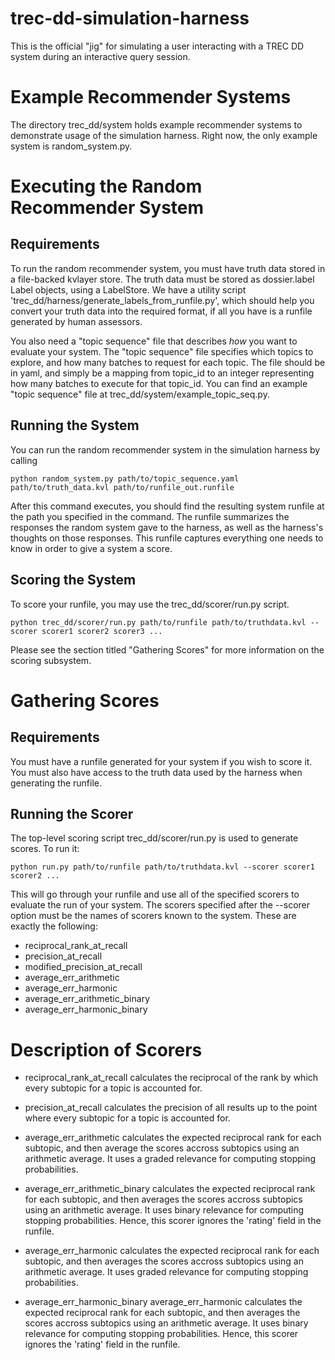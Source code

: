 # trec-dd-simulation-harness

This is the official "jig" for simulating a user interacting with a TREC DD system during an interactive query session.

# Example Recommender Systems

The directory trec\_dd/system holds example recommender systems to demonstrate usage
of the simulation harness. Right now, the only example system is
random_system.py.

# Executing the Random Recommender System

## Requirements

To run the random recommender system, you must have truth data stored
in a file-backed kvlayer store. The truth data must be stored as
dossier.label Label objects, using a LabelStore. We have a utility
script 'trec\_dd/harness/generate\_labels\_from\_runfile.py', which should
help you convert your truth data into the required format, if all you
have is a runfile generated by human assessors.

You also need a "topic sequence" file that describes *how* you want to
evaluate your system. The "topic sequence" file specifies which topics
to explore, and how many batches to request for each topic. The file
should be in yaml, and simply be a mapping from topic\_id to an
integer representing how many batches to execute for that
topic\_id. You can find an example "topic sequence" file at
trec_dd/system/example\_topic\_seq.py.

## Running the System

You can run the random recommender system in the simulation harness by
calling

    python random_system.py path/to/topic_sequence.yaml path/to/truth_data.kvl path/to/runfile_out.runfile

After this command executes, you should find the resulting system
runfile at the path you specified in the command. The runfile summarizes
the responses the random system gave to the harness, as well as the harness's
thoughts on those responses. This runfile captures everything one needs to
know in order to give a system a score.

## Scoring the System

To score your runfile, you may use the trec_dd/scorer/run.py script.

    python trec_dd/scorer/run.py path/to/runfile path/to/truthdata.kvl --scorer scorer1 scorer2 scorer3 ...

Please see the section titled "Gathering Scores" for more information on the scoring
subsystem.

# Gathering Scores

## Requirements

You must have a runfile generated for your system if you wish to score
it. You must also have access to the truth data used by the harness
when generating the runfile.

## Running the Scorer

The top-level scoring script trec\_dd/scorer/run.py is used to generate
scores. To run it:

    python run.py path/to/runfile path/to/truthdata.kvl --scorer scorer1 scorer2 ...

This will go through your runfile and use all of the specified scorers to
evaluate the run of your system. The scorers specified after the --scorer
option must be the names of scorers known to the system. These are
exactly the following:

 * reciprocal\_rank\_at\_recall
 * precision\_at\_recall
 * modified\_precision\_at\_recall
 * average\_err\_arithmetic
 * average\_err\_harmonic
 * average\_err\_arithmetic\_binary
 * average\_err\_harmonic\_binary

# Description of Scorers

 * reciprocal\_rank\_at\_recall calculates the reciprocal of the rank by which
 every subtopic for a topic is accounted for.

 * precision\_at\_recall calculates the precision of all results up to the point
 where every subtopic for a topic is accounted for.

 * average\_err\_arithmetic calculates the expected reciprocal rank
 for each subtopic, and then average the scores accross subtopics
 using an arithmetic average. It uses a graded relevance for computing
 stopping probabilities.

 * average\_err\_arithmetic\_binary calculates the expected reciprocal
 rank for each subtopic, and then averages the scores accross
 subtopics using an arithmetic average. It uses binary relevance for
 computing stopping probabilities. Hence, this scorer ignores the
 'rating' field in the runfile.

 * average\_err\_harmonic calculates the expected reciprocal rank for
 each subtopic, and then averages the scores accross subtopics using
 an arithmetic average. It uses graded relevance for computing
 stopping probabilities.

 * average\_err\_harmonic\_binary average\_err\_harmonic calculates the expected reciprocal rank for
 each subtopic, and then averages the scores accross subtopics using
 an arithmetic average. It uses binary relevance for computing stopping probabilities. Hence,
 this scorer ignores the 'rating' field in the runfile.

